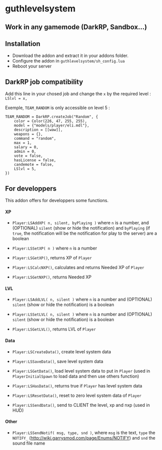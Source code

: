 # guthlevelsystem

## Work in any gamemode (DarkRP, Sandbox...)

## Installation 

+ Download the addon and extract it in your addons folder.
+ Configure the addon in `guthlevelsystem/sh_config.lua`
+ Reboot your server

## DarkRP job compatibility

Add this line in your chosed job and change the `x` by the required level : `LSlvl = x,`

Exemple, `TEAM_RANDOM` is only accessible on level 5 :
```
TEAM_RANDOM = DarkRP.createJob("Random", {
    color = Color(226, 47, 255, 255),
    model = {"models/player/eli.mdl"},
    description = [[waw]],
    weapons = {},
    command = "random",
    max = 1,
    salary = 0,
    admin = 0,
    vote = false,
    hasLicense = false,
    candemote = false,
    LSlvl = 5,
})
```

## For developpers

This addon offers for developpers some functions.

#### XP

+ `Player:LSAddXP( n, silent, byPlaying )` where `n` is a number, and (OPTIONAL) `silent` (show or hide the notification) and `byPlaying` (if `true`, the notification will be the notification for play to the server) are a boolean 

+ `Player:LSSetXP( n )` where `n` is a number

+ `Player:LSGetXP()`, returns XP of `Player`

+ `Player:LSCalcNXP()`, calculates and returns Needed XP of `Player`

+ `Player:LSGetNXP()`, returns Needed XP

#### LVL

+ `Player:LSAddLVL( n, silent )` where `n` is a number and (OPTIONAL) `silent` (show or hide the notification) is a boolean

+ `Player:LSSetLVL( n, silent )` where `n` is a number and (OPTIONAL) `silent` (show or hide the notification) is a boolean

+ `Player:LSGetLVL()`, returns LVL of `Player`

#### Data

+ `Player:LSCreateData()`, create level system data

+ `Player:LSSaveData()`, save level system data

+ `Player:LSGetData()`, load level system data to put in `Player` (used in `PlayerInitialSpawn` to load data and then use others function)

+ `Player:LSHasData()`, returns true if `Player` has level system data

+ `Player:LSResetData()`, reset to zero level system data of `Player`

+ `Player:LSSendData()`, send to CLIENT the level, xp and nxp (used in HUD)

#### Other

+ `Player:LSSendNotif( msg, type, snd )`, where `msg` is the text, `type` the `NOTIFY_` (http://wiki.garrysmod.com/page/Enums/NOTIFY) and `snd` the sound file name
